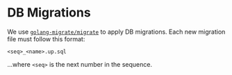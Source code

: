 # DB Migrations

We use [`golang-migrate/migrate`](https://github.com/golang-migrate/migrate) to apply DB migrations.
Each new migration file must follow this format:

```
<seq>_<name>.up.sql
```

...where `<seq>` is the next number in the sequence.
